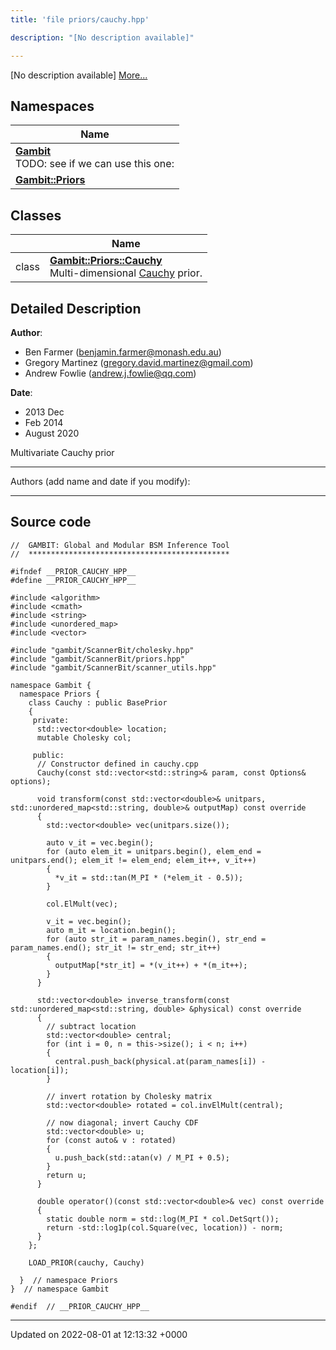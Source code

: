 ```yaml
---
title: 'file priors/cauchy.hpp'

description: "[No description available]"

---
```







[No description available] [More...](#detailed-description)

## Namespaces

| Name           |
| -------------- |
| **[Gambit](/documentation/code/namespaces/namespacegambit/)** <br>TODO: see if we can use this one:  |
| **[Gambit::Priors](/documentation/code/namespaces/namespacegambit_1_1priors/)**  |

## Classes

|                | Name           |
| -------------- | -------------- |
| class | **[Gambit::Priors::Cauchy](/documentation/code/classes/classgambit_1_1priors_1_1cauchy/)** <br>Multi-dimensional [Cauchy]() prior.  |

## Detailed Description


**Author**: 

  * Ben Farmer ([benjamin.farmer@monash.edu.au](mailto:benjamin.farmer@monash.edu.au)) 
  * Gregory Martinez ([gregory.david.martinez@gmail.com](mailto:gregory.david.martinez@gmail.com)) 
  * Andrew Fowlie ([andrew.j.fowlie@qq.com](mailto:andrew.j.fowlie@qq.com)) 


**Date**: 

  * 2013 Dec
  * Feb 2014
  * August 2020


Multivariate Cauchy prior



------------------

Authors (add name and date if you modify):



------------------




## Source code

```
//  GAMBIT: Global and Modular BSM Inference Tool
//  *********************************************

#ifndef __PRIOR_CAUCHY_HPP__
#define __PRIOR_CAUCHY_HPP__

#include <algorithm>
#include <cmath>
#include <string>
#include <unordered_map>
#include <vector>

#include "gambit/ScannerBit/cholesky.hpp"
#include "gambit/ScannerBit/priors.hpp"
#include "gambit/ScannerBit/scanner_utils.hpp"

namespace Gambit {
  namespace Priors {
    class Cauchy : public BasePrior
    {
     private:
      std::vector<double> location;
      mutable Cholesky col;

     public:
      // Constructor defined in cauchy.cpp
      Cauchy(const std::vector<std::string>& param, const Options& options);

      void transform(const std::vector<double>& unitpars, std::unordered_map<std::string, double>& outputMap) const override
      {
        std::vector<double> vec(unitpars.size());

        auto v_it = vec.begin();
        for (auto elem_it = unitpars.begin(), elem_end = unitpars.end(); elem_it != elem_end; elem_it++, v_it++)
        {
          *v_it = std::tan(M_PI * (*elem_it - 0.5));
        }

        col.ElMult(vec);

        v_it = vec.begin();
        auto m_it = location.begin();
        for (auto str_it = param_names.begin(), str_end = param_names.end(); str_it != str_end; str_it++)
        {
          outputMap[*str_it] = *(v_it++) + *(m_it++);
        }
      }

      std::vector<double> inverse_transform(const std::unordered_map<std::string, double> &physical) const override
      {
        // subtract location
        std::vector<double> central;
        for (int i = 0, n = this->size(); i < n; i++)
        {
          central.push_back(physical.at(param_names[i]) - location[i]);
        }

        // invert rotation by Cholesky matrix
        std::vector<double> rotated = col.invElMult(central);

        // now diagonal; invert Cauchy CDF
        std::vector<double> u;
        for (const auto& v : rotated)
        {
          u.push_back(std::atan(v) / M_PI + 0.5);
        }
        return u;
      }

      double operator()(const std::vector<double>& vec) const override
      {
        static double norm = std::log(M_PI * col.DetSqrt());
        return -std::log1p(col.Square(vec, location)) - norm;
      }
    };

    LOAD_PRIOR(cauchy, Cauchy)

  }  // namespace Priors
}  // namespace Gambit

#endif  // __PRIOR_CAUCHY_HPP__
```


-------------------------------

Updated on 2022-08-01 at 12:13:32 +0000
